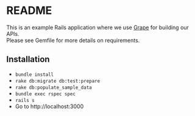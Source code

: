 # README

This is an example Rails application where we use [Grape](https://github.com/ruby-grape/grape) for building our APIs. \
Please see Gemfile for more details on requirements.

## Installation

- `bundle install`
- `rake db:migrate db:test:prepare`
- `rake db:populate_sample_data`
- `bundle exec rspec spec`
- `rails s`
- Go to http://localhost:3000
